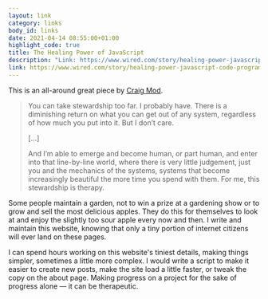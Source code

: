 ```yaml
---
layout: link
category: links
body_id: links
date: 2021-04-14 08:55:00+01:00
highlight_code: true
title: The Healing Power of JavaScript
description: "Link: https://www.wired.com/story/healing-power-javascript-code-programming/"
link: https://www.wired.com/story/healing-power-javascript-code-programming/
---
```


This is an all-around great piece by [Craig Mod](https://craigmod.com).

> You can take stewardship too far. I probably have. There is a diminishing return on what you can get out of any system, regardless of how much you put into it. But I don’t care.
> 
> […] 
> 
> And I’m able to emerge and become human, or part human, and enter into that line-by-line world, where there is very little judgement, just you and the mechanics of the systems, systems that become increasingly beautiful the more time you spend with them. For me, this stewardship is therapy.

Some people maintain a garden, not to win a prize at a gardening show or to grow and sell the most delicious apples. They do this for themselves to look at and enjoy the slightly too sour apple every now and then. I write and maintain this website, knowing that only a tiny portion of internet citizens will ever land on these pages. 

I can spend hours working on this website's tiniest details, making things simpler, sometimes a little more complex. I would write a script to make it easier to create new posts, make the site load a little faster, or tweak the copy on the about page. Making progress on a project for the sake of progress alone — it can be therapeutic.


